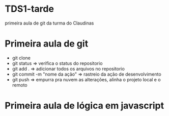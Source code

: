 # TDS1-tarde
primeira aula de git da turma do Claudinas

# Primeira aula de git

- git clone <caminho do repositorio>
- git status => verifica o status do repositorio
- git add . => adicionar todos os arquivos no repositorio
- git commit -m "nome da ação" => rastreio da ação de desenvolvimento
- git push => empurra pra nuvem as alterações, alinha o projeto local e o remoto

# Primeira aula de lógica em javascript



